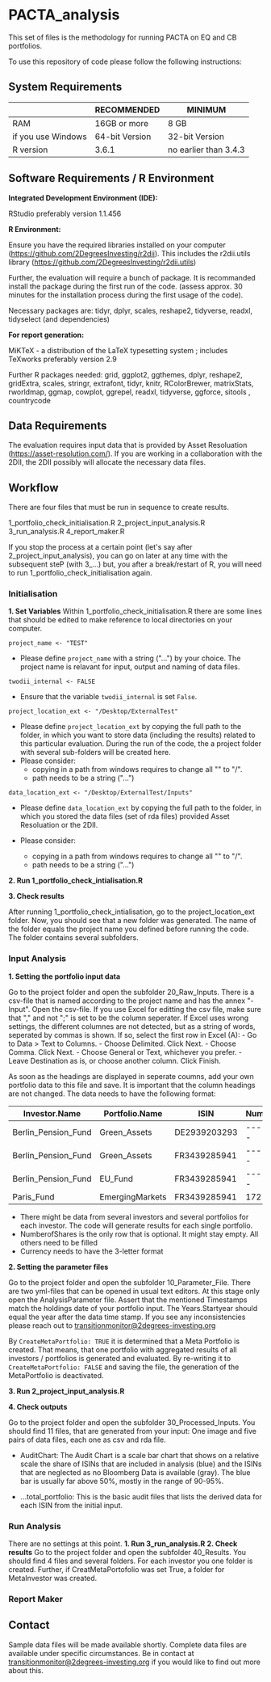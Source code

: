 # PACTA_analysis

This set of files is the methodology for running PACTA on EQ and CB portfolios. 

To use this repository of code please follow the following instructions:


## System Requirements ##

|   | RECOMMENDED | MINIMUM |
| ------------- | ------------- |------------- |
| RAM  | 16GB or more  | 8 GB |
| if you use Windows  | 64-bit Version  |32-bit Version |
| R version  | 3.6.1  |no earlier than 3.4.3 |


## Software Requirements / R Environment

**Integrated Development Environment (IDE):**

RStudio 
preferably version 1.1.456

**R Environment:**

Ensure you have the required libraries installed on your computer (https://github.com/2DegreesInvesting/r2dii).
This includes the r2dii.utils library (https://github.com/2DegreesInvesting/r2dii.utils) 

Further, the evaluation will require a bunch of package. It is recommanded install the package during the first run of the code. (assess approx. 30 minutes for the installation process during the first usage of the code).

Necessary packages are: 
tidyr, dplyr, scales, reshape2, tidyverse, readxl, tidyselect (and dependencies)
    
**For report generation:**

MiKTeX - a distribution of the LaTeX typesetting system ; includes TeXworks
preferably version 2.9

Further R packages needed:
grid, ggplot2, ggthemes, dplyr, reshape2, gridExtra, scales, stringr, extrafont, tidyr, knitr, RColorBrewer, matrixStats, rworldmap, ggmap, cowplot, ggrepel, readxl, tidyverse, ggforce, sitools , countrycode

## Data Requirements
The evaluation requires input data that is provided by Asset Resoluation (https://asset-resolution.com/). If you are working in a collaboration with the 2DII, the 2DII possibly will allocate the necessary data files. 

## Workflow

There are four files that must be run in sequence to create results. 

1_portfolio_check_initialisation.R
2_project_input_analysis.R
3_run_analysis.R
4_report_maker.R

If you stop the process at a certain point (let's say after 2_project_input_analysis), you can go on later at any time with the subsequent steP (with 3_...) but, you after a break/restart of R, you will need to run 1_portfolio_check_initialisation again.

### Initialisation

**1. Set Variables**
Within 1_portfolio_check_initialisation.R there are some lines that should be edited to make reference to local directories on your computer. 

```project_name <- "TEST"```

   - Please define ```project_name``` with a string ("...") by your choice. The project name is relavant for input, output and naming of data files.

```twodii_internal <- FALSE ```

   - Ensure that the variable ```twodii_internal``` is set ```False```. 

```project_location_ext <- "/Desktop/ExternalTest"```

   - Please define ```project_location_ext``` by copying the full path to the folder, in which you want to store data (including the results) related to this particular evaluation. During the run of the code, the a project folder with several sub-folders will be created here.
   - Please consider: 
     - copying in a path from windows requires to change all "\" to "/". 
     - path needs to be a string ("...")

```data_location_ext <- "/Desktop/ExternalTest/Inputs"```

   - Please define ```data_location_ext``` by copying the full path to the folder, in which you stored the data files (set of rda files) provided Asset Resoluation or the 2DII.

   - Please consider: 
     - copying in a path from windows requires to change all "\" to "/". 
     - path needs to be a string ("...")

**2. Run 1_portfolio_check_intialisation.R**

**3. Check results**

After running 1_portfolio_check_intialisation, go to the project_location_ext folder. Now, you should see that a new folder was generated. The name of the folder equals the project name you defined before running the code. The folder contains several subfolders.

### Input Analysis
**1. Setting the portfolio input data**

Go to the project folder and open the subfolder 20_Raw_Inputs. There is a csv-file that is named according to the project name and has the annex "-Input". Open the csv-file. 
If you use Excel for editting the csv file, make sure that "," and not ";" is set to be the column seperater. If Excel uses wrong settings, the different columnes are not detected, but as a string of words, seperated by commas is shown. If so, select the first row in Excel (A):
    - Go to Data > Text to Columns.
    - Choose Delimited. Click Next.
    - Choose Comma. Click Next.
    - Choose General or Text, whichever you prefer.
    - Leave Destination as is, or choose another column. Click Finish.
    
As soon as the headings are displayed in seperate coumns, add your own portfolio data to this file and save. It is important that the column headings are not changed. The data needs to have the following format: 

| Investor.Name	| Portfolio.Name	| ISIN	| NumberofShares	| MarketValue	| Currency | 
 | -------------  | -------------  | -------------  | -------------  | -------------  | ------------- |
| Berlin_Pension_Fund| Green_Assets | DE2939203293 | ------------- | 8493050 | USD |
| Berlin_Pension_Fund  | Green_Assets  | FR3439285941 |------------- | 324234 | CHF |
| Berlin_Pension_Fund  | EU_Fund  | FR3439285941 |------------- | 2384929 | EUR |
| Paris_Fund  | EmergingMarkets  | FR3439285941 | 172 | 1239322 | GBP |

   - There might be data from several investors  and several portfolios for each investor. The code will generate results for each single portfolio. 
   - NumberofShares is the only row that is optional. It might stay empty. All others need to be filled
   - Currency needs to have the 3-letter format
  
**2. Setting the parameter files**

Go to the project folder and open the subfolder 10_Parameter_File. There are two yml-files that can be opened in usual text editors. At this stage only open the AnalysisParameter file. Assert that the mentioned Timestamps match the holdings date of your portfolio input. The Years.Startyear should equal the year after the data time stamp. If you see any inconsistencies please reach out to transitionmonitor@2degrees-investing.org 

By ```CreateMetaPortfolio: TRUE``` it is determined that a Meta Portfolio is created. That means, that one portfolio with aggregated results of all investors / portfolios is generated and evaluated. By re-writing it to ```CreateMetaPortfolio: FALSE``` and saving the file, the generation of the MetaPortfolio is deactivated.

**3. Run 2_project_input_analysis.R**

**4. Check outputs**

Go to the project folder and open the subfolder 30_Processed_Inputs. You should find 11 files, that are generated from your input: One image and five pairs of data files, each one as csv and rda file.

- AuditChart: The Audit Chart is a scale bar chart that shows on a relative scale the share of ISINs that are included in analysis (blue) and the ISINs that are neglected as no Bloomberg Data is available (gray). The blue bar is usually far above 50%, mostly in the range of 90-95%.

- ...total_portfolio: This is the basic audit files that lists the derived data for each ISIN from the initial input.


### Run Analysis
There are no settings at this point. 
**1. Run 3_run_analysis.R**
**2. Check results**
Go to the project folder and open the subfolder 40_Results. You should find 4 files and several folders. For each investor you one folder is created. Further, if CreatMetaPortofolio was set True, a folder for MetaInvestor was created. 


### Report Maker

## Contact

Sample data files will be made available shortly. Complete data files are available under specific circumstances. Be in contact at transitionmonitor@2degrees-investing.org if you would like to find out more about this.  
